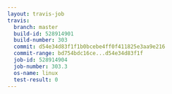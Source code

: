 ```yaml
---
layout: travis-job
travis:
  branch: master
  build-id: 528914901
  build-number: 303
  commit: d54e34d83f1f1b0bcebe4ff0f411825e3aa9e216
  commit-range: bd754bdc16ce...d54e34d83f1f
  job-id: 528914904
  job-number: 303.3
  os-name: linux
  test-result: 0
---
```

